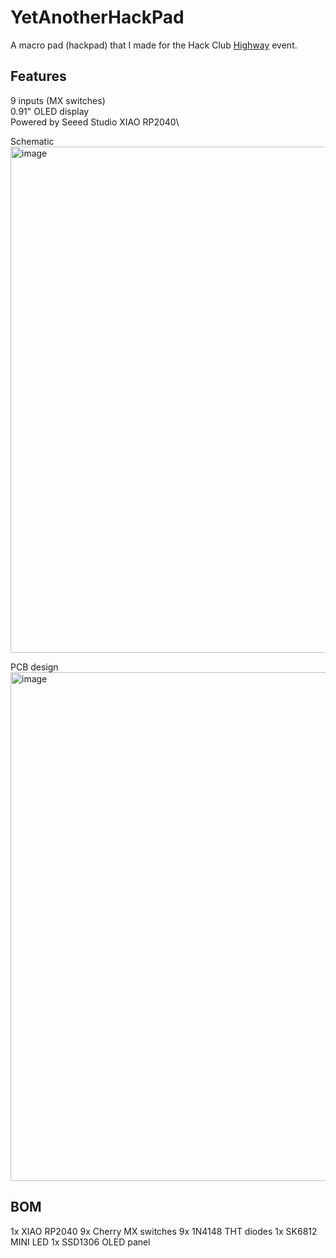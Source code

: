 # YetAnotherHackPad
A macro pad (hackpad) that I made for the Hack Club [Highway](https://highway.hackclub.com) event.

## Features
9 inputs (MX switches)\
0.91" OLED display\
Powered by Seeed Studio XIAO RP2040\

Schematic
<img width="1185" height="810" alt="image" src="https://github.com/user-attachments/assets/ed75ef5a-2368-4f7b-bff9-4325b5e3d964" />

PCB design
<img width="815" height="814" alt="image" src="https://github.com/user-attachments/assets/4e2ac293-603c-4e91-b4cb-4b55905bc771" />

## BOM
1x XIAO RP2040
9x Cherry MX switches
9x 1N4148 THT diodes
1x SK6812 MINI LED
1x SSD1306 OLED panel
